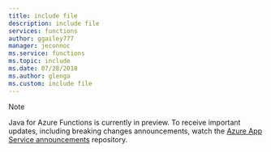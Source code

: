 ```yaml
---
title: include file
description: include file
services: functions
author: ggailey777
manager: jeconnoc
ms.service: functions
ms.topic: include
ms.date: 07/28/2018
ms.author: glenga
ms.custom: include file
---
```



> [!NOTE] 
> Java for Azure Functions is currently in preview. To receive important updates, including breaking changes announcements, watch the [Azure App Service announcements](https://github.com/Azure/app-service-announcements/issues) repository.  